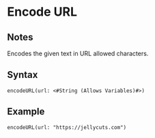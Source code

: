 # Encode URL

## Notes
Encodes the given text in URL allowed characters.

## Syntax

```
encodeURL(url: <#String (Allows Variables)#>)
```

## Example
```
encodeURL(url: "https://jellycuts.com")
```